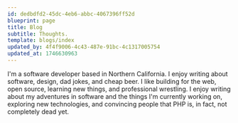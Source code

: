 ```yaml
---
id: dedbdfd2-45dc-4eb6-abbc-4067396ff52d
blueprint: page
title: Blog
subtitle: Thoughts.
template: blogs/index
updated_by: 4f4f9006-4c43-487e-91bc-4c1317005754
updated_at: 1746630963
---
```

I'm a software developer based in Northern California. I enjoy writing about software, design, dad jokes, and cheap beer. I like building for the web, open source, learning new things, and professional wrestling. I enjoy writing about my adventures in software and the things I'm currently working on, exploring new technologies, and convincing people that PHP is, in fact, not completely dead yet.